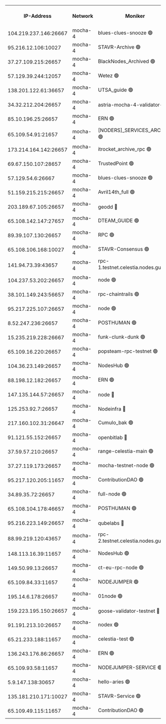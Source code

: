 


<table><tr><th>IP-Address</th><th>Network</th><th>Moniker</th><th>Latest Block Height</th><th>Earliest Block Height</th><th>Catching Up</th><th>Tx Index</th><th>Voting Power</th><th>Version</th><th>Scan Time</th></tr><tr><td>104.219.237.146:26667</td><td>mocha-4</td><td>blues-clues-snooze 🟢</td><td>3014378</td><td>1</td><td>False</td><td>off</td><td>0</td><td>2.2.0</td><td>2024-10-28T05:22:47.327082090UTC</td></tr><tr><td>95.216.12.106:10027</td><td>mocha-4</td><td>STAVR-Archive 🟢</td><td>3014379</td><td>1</td><td>False</td><td>on</td><td>0</td><td>2.3.0</td><td>2024-10-28T05:22:51.805226756UTC</td></tr><tr><td>37.27.109.215:26657</td><td>mocha-4</td><td>BlackNodes_Archived 🟢</td><td>3014379</td><td>1</td><td>False</td><td>off</td><td>0</td><td>2.1.2</td><td>2024-10-28T05:22:56.272856634UTC</td></tr><tr><td>57.129.39.244:12057</td><td>mocha-4</td><td>Wetez 🟢</td><td>3014379</td><td>1</td><td>False</td><td>off</td><td>0</td><td>2.3.0</td><td>2024-10-28T05:22:56.634050155UTC</td></tr><tr><td>138.201.122.61:36657</td><td>mocha-4</td><td>UTSA_guide 🟢</td><td>3014379</td><td>1</td><td>False</td><td>on</td><td>0</td><td>2.3.0</td><td>2024-10-28T05:22:59.008225854UTC</td></tr><tr><td>34.32.212.204:26657</td><td>mocha-4</td><td>astria-mocha-4-validator-1 🔴</td><td>3014379</td><td>1</td><td>False</td><td>on</td><td>10509044</td><td>2.2.0-arabica</td><td>2024-10-28T05:22:59.328848927UTC</td></tr><tr><td>85.10.196.25:26657</td><td>mocha-4</td><td>ERN 🟢</td><td>3014380</td><td>1</td><td>False</td><td>off</td><td>0</td><td>2.3.0</td><td>2024-10-28T05:23:05.811476913UTC</td></tr><tr><td>65.109.54.91:21657</td><td>mocha-4</td><td>[NODERS]_SERVICES_ARCHIVE 🟢</td><td>3014382</td><td>1</td><td>False</td><td>on</td><td>0</td><td>2.2.0-arabica</td><td>2024-10-28T05:23:32.255573448UTC</td></tr><tr><td>173.214.164.142:26657</td><td>mocha-4</td><td>itrocket_archive_rpc 🟢</td><td>3014383</td><td>1</td><td>False</td><td>on</td><td>0</td><td>2.3.0</td><td>2024-10-28T05:23:46.897477859UTC</td></tr><tr><td>69.67.150.107:28657</td><td>mocha-4</td><td>TrustedPoint 🟢</td><td>3014385</td><td>1</td><td>False</td><td>on</td><td>0</td><td>2.3.0</td><td>2024-10-28T05:24:02.397930502UTC</td></tr><tr><td>57.129.54.6:26667</td><td>mocha-4</td><td>blues-clues-snooze 🟢</td><td>3014385</td><td>1</td><td>False</td><td>off</td><td>0</td><td>2.2.0</td><td>2024-10-28T05:24:07.230714730UTC</td></tr><tr><td>51.159.215.215:26657</td><td>mocha-4</td><td>Avril14th_full 🟢</td><td>3014387</td><td>1</td><td>False</td><td>on</td><td>0</td><td>2.2.0-arabica</td><td>2024-10-28T05:24:33.593232022UTC</td></tr><tr><td>203.189.67.105:26657</td><td>mocha-4</td><td>geodd 🔴</td><td>3014387</td><td>1</td><td>False</td><td>on</td><td>100169</td><td>2.3.0</td><td>2024-10-28T05:24:36.645444888UTC</td></tr><tr><td>65.108.142.147:27657</td><td>mocha-4</td><td>DTEAM_GUIDE 🟢</td><td>3014387</td><td>1</td><td>False</td><td>on</td><td>0</td><td>2.3.0</td><td>2024-10-28T05:24:37.120341586UTC</td></tr><tr><td>89.39.107.130:26657</td><td>mocha-4</td><td>RPC 🟢</td><td>3014388</td><td>1</td><td>False</td><td>on</td><td>0</td><td>2.3.0</td><td>2024-10-28T05:24:37.549634877UTC</td></tr><tr><td>65.108.106.168:10027</td><td>mocha-4</td><td>STAVR-Consensus 🟢</td><td>3014389</td><td>1</td><td>False</td><td>on</td><td>0</td><td>2.3.0</td><td>2024-10-28T05:25:00.145979277UTC</td></tr><tr><td>141.94.73.39:43657</td><td>mocha-4</td><td>rpc-1.testnet.celestia.nodes.guru 🟢</td><td>3014390</td><td>1</td><td>False</td><td>off</td><td>0</td><td>2.3.0</td><td>2024-10-28T05:25:11.938313080UTC</td></tr><tr><td>104.237.53.202:26657</td><td>mocha-4</td><td>node 🟢</td><td>3014391</td><td>1</td><td>False</td><td>on</td><td>0</td><td>2.3.0</td><td>2024-10-28T05:25:15.763952859UTC</td></tr><tr><td>38.101.149.243:56657</td><td>mocha-4</td><td>rpc-chaintrails 🟢</td><td>3014391</td><td>1</td><td>False</td><td>on</td><td>0</td><td>2.3.0</td><td>2024-10-28T05:25:19.073575882UTC</td></tr><tr><td>95.217.225.107:26657</td><td>mocha-4</td><td>node 🟢</td><td>3014391</td><td>1</td><td>False</td><td>on</td><td>0</td><td>2.3.0</td><td>2024-10-28T05:25:19.892206380UTC</td></tr><tr><td>8.52.247.236:26657</td><td>mocha-4</td><td>POSTHUMAN 🟢</td><td>3014392</td><td>1</td><td>False</td><td>on</td><td>0</td><td>2.3.0</td><td>2024-10-28T05:25:26.965665509UTC</td></tr><tr><td>15.235.219.228:26667</td><td>mocha-4</td><td>funk-clunk-dunk 🟢</td><td>3014392</td><td>1</td><td>False</td><td>off</td><td>0</td><td>2.2.0</td><td>2024-10-28T05:25:36.945056027UTC</td></tr><tr><td>65.109.16.220:26657</td><td>mocha-4</td><td>popsteam-rpc-testnet 🟢</td><td>3014393</td><td>1</td><td>False</td><td>on</td><td>0</td><td>2.3.0</td><td>2024-10-28T05:25:44.037672009UTC</td></tr><tr><td>104.36.23.149:26657</td><td>mocha-4</td><td>NodesHub 🟢</td><td>3014394</td><td>1</td><td>False</td><td>on</td><td>0</td><td>2.3.0</td><td>2024-10-28T05:25:50.262766492UTC</td></tr><tr><td>88.198.12.182:26657</td><td>mocha-4</td><td>ERN 🟢</td><td>3014394</td><td>1</td><td>False</td><td>off</td><td>0</td><td>2.2.0-arabica</td><td>2024-10-28T05:25:56.747246556UTC</td></tr><tr><td>147.135.144.57:26657</td><td>mocha-4</td><td>node 🔴</td><td>3014389</td><td>620162</td><td>False</td><td>off</td><td>3001683</td><td>2.2.0-arabica</td><td>2024-10-28T05:24:54.445074747UTC</td></tr><tr><td>125.253.92.7:26657</td><td>mocha-4</td><td>Nodeinfra 🔴</td><td>3014381</td><td>2070001</td><td>False</td><td>on</td><td>500001</td><td>2.2.0-arabica</td><td>2024-10-28T05:23:15.393915602UTC</td></tr><tr><td>217.160.102.31:26647</td><td>mocha-4</td><td>Cumulo_bak 🟢</td><td>3014389</td><td>2300001</td><td>False</td><td>on</td><td>0</td><td>2.3.0</td><td>2024-10-28T05:24:55.266920073UTC</td></tr><tr><td>91.121.55.152:26657</td><td>mocha-4</td><td>openbitlab 🔴</td><td>3014380</td><td>2533260</td><td>False</td><td>off</td><td>501058</td><td>2.2.0-arabica</td><td>2024-10-28T05:23:08.191166743UTC</td></tr><tr><td>37.59.57.210:26657</td><td>mocha-4</td><td>range-celestia-main 🟢</td><td>3014394</td><td>2589477</td><td>False</td><td>off</td><td>0</td><td>2.1.2</td><td>2024-10-28T05:25:59.532544674UTC</td></tr><tr><td>37.27.119.173:26657</td><td>mocha-4</td><td>mocha-testnet-node 🟢</td><td>3014389</td><td>2631379</td><td>False</td><td>on</td><td>0</td><td>2.3.0</td><td>2024-10-28T05:24:59.751201990UTC</td></tr><tr><td>95.217.120.205:11657</td><td>mocha-4</td><td>ContributionDAO 🟢</td><td>3014391</td><td>2723055</td><td>False</td><td>on</td><td>0</td><td>2.2.0-arabica</td><td>2024-10-28T05:25:18.233404862UTC</td></tr><tr><td>34.89.35.72:26657</td><td>mocha-4</td><td>full-node 🟢</td><td>3014392</td><td>2766149</td><td>False</td><td>on</td><td>0</td><td>2.1.2</td><td>2024-10-28T05:25:29.716115209UTC</td></tr><tr><td>65.108.104.178:46657</td><td>mocha-4</td><td>POSTHUMAN 🟢</td><td>3014382</td><td>2818501</td><td>False</td><td>off</td><td>0</td><td>2.1.2</td><td>2024-10-28T05:23:36.777474848UTC</td></tr><tr><td>95.216.223.149:26657</td><td>mocha-4</td><td>qubelabs 🔴</td><td>3014394</td><td>2838021</td><td>False</td><td>on</td><td>64651713</td><td>2.3.0</td><td>2024-10-28T05:25:59.167440079UTC</td></tr><tr><td>88.99.219.120:43657</td><td>mocha-4</td><td>rpc-2.testnet.celestia.nodes.guru 🟢</td><td>3014389</td><td>2866275</td><td>False</td><td>on</td><td>0</td><td>2.3.0</td><td>2024-10-28T05:24:54.737208117UTC</td></tr><tr><td>148.113.16.39:11657</td><td>mocha-4</td><td>NodesHub 🟢</td><td>3014385</td><td>2893451</td><td>False</td><td>on</td><td>0</td><td>2.3.0</td><td>2024-10-28T05:24:10.122757855UTC</td></tr><tr><td>149.50.99.13:26657</td><td>mocha-4</td><td>ct-eu-rpc-node 🟢</td><td>3014392</td><td>2906501</td><td>False</td><td>on</td><td>0</td><td>2.3.0</td><td>2024-10-28T05:25:27.347481542UTC</td></tr><tr><td>65.109.84.33:11657</td><td>mocha-4</td><td>NODEJUMPER 🟢</td><td>3014391</td><td>2921400</td><td>False</td><td>off</td><td>0</td><td>2.2.0-arabica</td><td>2024-10-28T05:25:19.457542107UTC</td></tr><tr><td>195.14.6.178:26657</td><td>mocha-4</td><td>01node 🟢</td><td>3014387</td><td>2943001</td><td>False</td><td>on</td><td>0</td><td>2.3.0</td><td>2024-10-28T05:24:29.085406046UTC</td></tr><tr><td>159.223.195.150:26657</td><td>mocha-4</td><td>goose-validator-testnet 🔴</td><td>3014393</td><td>2944088</td><td>False</td><td>on</td><td>4014</td><td>2.2.0-arabica</td><td>2024-10-28T05:25:47.231247109UTC</td></tr><tr><td>91.191.213.10:26657</td><td>mocha-4</td><td>nodex 🟢</td><td>3014383</td><td>2954501</td><td>False</td><td>on</td><td>0</td><td>2.3.0</td><td>2024-10-28T05:23:41.779134390UTC</td></tr><tr><td>65.21.233.188:11657</td><td>mocha-4</td><td>celestia-test 🟢</td><td>3014390</td><td>2987110</td><td>False</td><td>on</td><td>0</td><td>2.3.0</td><td>2024-10-28T05:25:09.523792665UTC</td></tr><tr><td>136.243.176.86:26657</td><td>mocha-4</td><td>ERN 🟢</td><td>3014391</td><td>3006501</td><td>False</td><td>off</td><td>0</td><td>2.3.0</td><td>2024-10-28T05:25:14.824793105UTC</td></tr><tr><td>65.109.93.58:11657</td><td>mocha-4</td><td>NODEJUMPER-SERVICE 🟢</td><td>3014395</td><td>3013400</td><td>False</td><td>off</td><td>0</td><td>2.2.0-arabica</td><td>2024-10-28T05:26:06.326510778UTC</td></tr><tr><td>5.9.147.138:30657</td><td>mocha-4</td><td>hello-aries 🟢</td><td>3014384</td><td>3013501</td><td>False</td><td>off</td><td>0</td><td>2.3.0</td><td>2024-10-28T05:23:53.358439968UTC</td></tr><tr><td>135.181.210.171:10027</td><td>mocha-4</td><td>STAVR-Service 🟢</td><td>3014390</td><td>3013501</td><td>False</td><td>on</td><td>0</td><td>2.3.0</td><td>2024-10-28T05:25:09.100412742UTC</td></tr><tr><td>65.109.49.115:11657</td><td>mocha-4</td><td>ContributionDAO 🟢</td><td>3014385</td><td>3013967</td><td>False</td><td>off</td><td>0</td><td>2.2.0-arabica</td><td>2024-10-28T05:24:02.837687756UTC</td></tr></table>